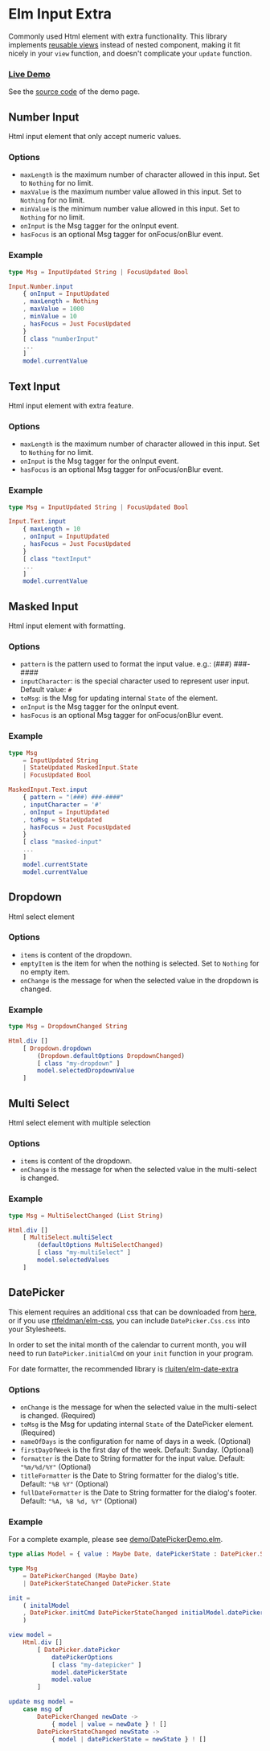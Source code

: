 # Elm Input Extra

Commonly used Html element with extra functionality.
This library implements [reusable views](https://guide.elm-lang.org/reuse/more.html) instead of nested component, making it fit nicely in your `view` function, and doesn't complicate your `update` function. 

### [Live Demo](https://abadi199.github.io/elm-input-extra)

See the [source code](https://github.com/abadi199/elm-input-extra/tree/master/demo) of the demo page.
 
## Number Input

Html input element that only accept numeric values.

### Options
 * `maxLength` is the maximum number of character allowed in this input. Set to `Nothing` for no limit.
 * `maxValue` is the maximum number value allowed in this input. Set to `Nothing` for no limit.
 * `minValue` is the minimum number value allowed in this input. Set to `Nothing` for no limit.
 * `onInput` is the Msg tagger for the onInput event.
 * `hasFocus` is an optional Msg tagger for onFocus/onBlur event.

### Example
```elm
type Msg = InputUpdated String | FocusUpdated Bool

Input.Number.input
    { onInput = InputUpdated
    , maxLength = Nothing
    , maxValue = 1000
    , minValue = 10
    , hasFocus = Just FocusUpdated
    }
    [ class "numberInput"
    ...
    ]
    model.currentValue
``` 

## Text Input

Html input element with extra feature.

### Options
 * `maxLength` is the maximum number of character allowed in this input. Set to `Nothing` for no limit.
 * `onInput` is the Msg tagger for the onInput event.
 * `hasFocus` is an optional Msg tagger for onFocus/onBlur event.

### Example
```elm
type Msg = InputUpdated String | FocusUpdated Bool

Input.Text.input
    { maxLength = 10
    , onInput = InputUpdated
    , hasFocus = Just FocusUpdated
    }
    [ class "textInput"
    ...
    ]
    model.currentValue
```

## Masked Input

Html input element with formatting.

### Options
 * `pattern` is the pattern used to format the input value. e.g.: (###) ###-####
 * `inputCharacter`: is the special character used to represent user input. Default value: `#`
 * `toMsg`: is the Msg for updating internal `State` of the element.
 * `onInput` is the Msg tagger for the onInput event.
 * `hasFocus` is an optional Msg tagger for onFocus/onBlur event.

### Example
```elm
type Msg 
    = InputUpdated String 
    | StateUpdated MaskedInput.State 
    | FocusUpdated Bool

MaskedInput.Text.input
    { pattern = "(###) ###-####"
    , inputCharacter = '#'
    , onInput = InputUpdated
    , toMsg = StateUpdated
    , hasFocus = Just FocusUpdated
    }
    [ class "masked-input"
    ...
    ]
    model.currentState
    model.currentValue
```

## Dropdown

Html select element

### Options
 * `items` is content of the dropdown.
 * `emptyItem` is the item for when the nothing is selected. Set to `Nothing` for no empty item.
 * `onChange` is the message for when the selected value in the dropdown is changed.

### Example
```elm
type Msg = DropdownChanged String

Html.div []
    [ Dropdown.dropdown
        (Dropdown.defaultOptions DropdownChanged)
        [ class "my-dropdown" ]
        model.selectedDropdownValue
    ]
```
## Multi Select

Html select element with multiple selection

### Options 
 * `items` is content of the dropdown.
 * `onChange` is the message for when the selected value in the multi-select is changed.

### Example
```elm
type Msg = MultiSelectChanged (List String)

Html.div []
    [ MultiSelect.multiSelect
        (defaultOptions MultiSelectChanged)
        [ class "my-multiSelect" ]
        model.selectedValues
    ]
```

## DatePicker

This element requires an additional css that can be downloaded from [here](https://raw.githubusercontent.com/abadi199/elm-input-extra/datepicker/styles.css), or if you use [rtfeldman/elm-css](http://package.elm-lang.org/packages/rtfeldman/elm-css/latest), you can include `DatePicker.Css.css` into your Stylesheets.

In order to set the inital month of the calendar to current month, you will need to run `DatePicker.initialCmd` on your `init` function in your program.

For date formatter, the recommended library is [rluiten/elm-date-extra](http://package.elm-lang.org/packages/rluiten/elm-date-extra/latest)

### Options 
 * `onChange` is the message for when the selected value in the multi-select is changed. (Required)
 * `toMsg` is the Msg for updating internal `State` of the DatePicker element. (Required)
 * `nameOfDays` is the configuration for name of days in a week. (Optional)
 * `firstDayOfWeek` is the first day of the week. Default: Sunday. (Optional)
 * `formatter` is the Date to String formatter for the input value. Default: `"%m/%d/%Y"` (Optional)  
 * `titleFormatter` is the Date to String formatter for the dialog's title. Default: `"%B %Y"` (Optional)
 * `fullDateFormatter` is the Date to String formatter for the dialog's footer. Default:  `"%A, %B %d, %Y"` (Optional)
### Example

For a complete example, please see [demo/DatePickerDemo.elm](https://github.com/abadi199/elm-input-extra/blob/datepicker/demo/DatePickerDemo.elm).

```elm
type alias Model = { value : Maybe Date, datePickerState : DatePicker.State }

type Msg 
    = DatePickerChanged (Maybe Date) 
    | DatePickerStateChanged DatePicker.State

init = 
    ( initalModel
    , DatePicker.initCmd DatePickerStateChanged initialModel.datePickerState
    )

view model =
    Html.div []
        [ DatePicker.datePicker
            datePickerOptions
            [ class "my-datepicker" ]
            model.datePickerState
            model.value
        ]

update msg model =
    case msg of
        DatePickerChanged newDate -> 
            { model | value = newDate } ! []
        DatePickerStateChanged newState ->
            { model | datePickerState = newState } ! []
```
